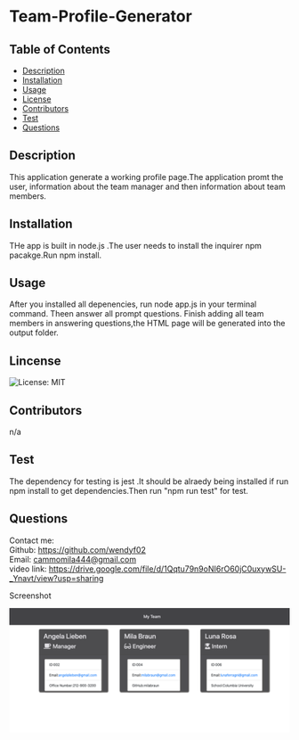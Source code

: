  # Team-Profile-Generator 
  ## Table of Contents
  * [Description](#description)
  * [Installation](#installation)
  * [Usage](#usage)
  * [License](#license)
  * [Contributors](#contributors)
  * [Test](#test)
  * [Questions](#questions)
  
  ## Description
  This application generate a working profile page.The application promt the user, information about the team manager and then information about team members.

  ## Installation
  THe app is built in node.js .The user needs to install the inquirer npm pacakge.Run npm install.

  ## Usage
  After you installed all depenencies, run node app.js in your terminal command. Theen answer all prompt questions. Finish adding all team members in answering questions,the HTML page will be generated into the output folder.

  ## Lincense
  ![License: MIT](https://img.shields.io/badge/License-MIT-yellow.svg)

  ## Contributors
  n/a

  ## Test
  The dependency for testing is jest .It should be alraedy being installed if run npm install to get dependencies.Then run "npm run test" for test.
  
  ## Questions

  Contact me:   
  Github: https://github.com/wendyf02   
  Email: cammomila444@gmail.com   
  video link:   https://drive.google.com/file/d/1Qqtu79n9oNI6rO60jC0uxywSU-_Ynavt/view?usp=sharing   

Screenshot   

![GitHub](asset/teambrowser.png)
